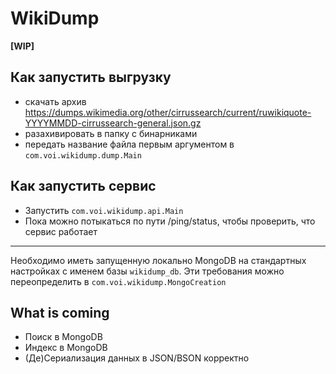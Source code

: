 # WikiDump
**[WIP]**

## Как запустить выгрузку
* скачать архив https://dumps.wikimedia.org/other/cirrussearch/current/ruwikiquote-YYYYMMDD-cirrussearch-general.json.gz
* разахивировать в папку с бинарниками
* передать название файла первым аргументом в `com.voi.wikidump.dump.Main`

## Как запустить сервис
* Запустить `com.voi.wikidump.api.Main`
* Пока можно потыкаться по пути /ping/status, чтобы проверить, что сервис работает
---
Необходимо иметь запущенную локально MongoDB на стандартных настройках с именем базы `wikidump_db`. Эти требования можно переопределить в `com.voi.wikidump.MongoCreation`

## What is coming
* Поиск в MongoDB
* Индекс в MongoDB
* (Де)Сериализация данных в JSON/BSON корректно

